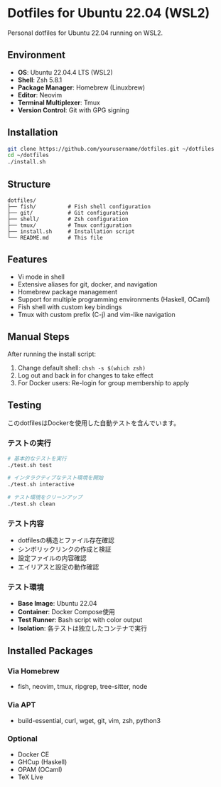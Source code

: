 # Dotfiles for Ubuntu 22.04 (WSL2)

Personal dotfiles for Ubuntu 22.04 running on WSL2.

## Environment

- **OS**: Ubuntu 22.04.4 LTS (WSL2)
- **Shell**: Zsh 5.8.1
- **Package Manager**: Homebrew (Linuxbrew)
- **Editor**: Neovim
- **Terminal Multiplexer**: Tmux
- **Version Control**: Git with GPG signing

## Installation

```bash
git clone https://github.com/yourusername/dotfiles.git ~/dotfiles
cd ~/dotfiles
./install.sh
```

## Structure

```
dotfiles/
├── fish/          # Fish shell configuration
├── git/           # Git configuration
├── shell/         # Zsh configuration
├── tmux/          # Tmux configuration
├── install.sh     # Installation script
└── README.md      # This file
```

## Features

- Vi mode in shell
- Extensive aliases for git, docker, and navigation
- Homebrew package management
- Support for multiple programming environments (Haskell, OCaml)
- Fish shell with custom key bindings
- Tmux with custom prefix (C-j) and vim-like navigation

## Manual Steps

After running the install script:

1. Change default shell: `chsh -s $(which zsh)`
2. Log out and back in for changes to take effect
3. For Docker users: Re-login for group membership to apply

## Testing

このdotfilesはDockerを使用した自動テストを含んでいます。

### テストの実行

```bash
# 基本的なテストを実行
./test.sh test

# インタラクティブなテスト環境を開始
./test.sh interactive

# テスト環境をクリーンアップ
./test.sh clean
```

### テスト内容

- dotfilesの構造とファイル存在確認
- シンボリックリンクの作成と検証
- 設定ファイルの内容確認
- エイリアスと設定の動作確認

### テスト環境

- **Base Image**: Ubuntu 22.04
- **Container**: Docker Compose使用
- **Test Runner**: Bash script with color output
- **Isolation**: 各テストは独立したコンテナで実行

## Installed Packages

### Via Homebrew
- fish, neovim, tmux, ripgrep, tree-sitter, node

### Via APT
- build-essential, curl, wget, git, vim, zsh, python3

### Optional
- Docker CE
- GHCup (Haskell)
- OPAM (OCaml)
- TeX Live